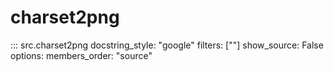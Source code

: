 # charset2png

::: src.charset2png
    docstring_style: "google"
    filters: [""]
    show_source: False
    options:
        members_order: "source"
    